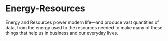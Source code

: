 # Energy-Resources
Energy and Resources power modern life—and produce vast quantities of data, from the energy used to the resources needed to make many of these things that help us in business and our everyday lives. 
